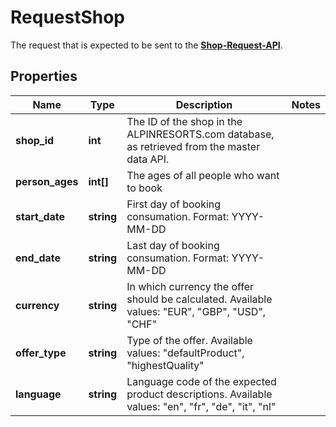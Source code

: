 # RequestShop

The request that is expected to be sent to the [**Shop-Request-API**](../Api/RequestShopApi.md).

## Properties

Name | Type | Description | Notes
------------ | ------------- | ------------- | -------------
**shop_id** | **int** | The ID of the shop in the ALPINRESORTS.com database, as retrieved from the master data API. | 
**person_ages** | **int[]** | The ages of all people who want to book | 
**start_date** | **string** | First day of booking consumation. Format: YYYY-MM-DD | 
**end_date** | **string** | Last day of booking consumation. Format: YYYY-MM-DD | 
**currency** | **string** | In which currency the offer should be calculated. Available values: "EUR", "GBP", "USD", "CHF" | 
**offer_type** | **string** | Type of the offer. Available values:  "defaultProduct", "highestQuality" | 
**language** | **string** | Language code of the expected product descriptions. Available values: "en", "fr", "de", "it", "nl" | 
